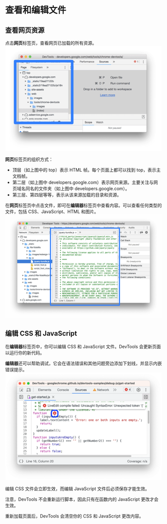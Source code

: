 # 查看和编辑文件

## 查看网页资源

点击**网页**标签页，查看网页已加载的所有资源。
![](查看文件.png)

**网页**标签页的组织方式：

- 顶层（如上图中的 top）表示 HTML 帧。每个页面上都可以找到 top，表示主文档帧。
- 第二层（如上图中 developers.google.com）表示网页来源。主要关注与网页域名同名的文件夹（如上图中 developers.google.com）。
- 第三层、第四层等等，表示从该来源加载的目录和资源。

在**网页**标签页中点击文件，即可在**编辑器**标签页中查看内容。可以查看任何类型的文件，包括 CSS、JavaScript、HTML 和图片。
![](查看文件内容.png)

## 编辑 CSS 和 JavaScript

在**编辑器**标签页中，你可以编辑 CSS 和 JavaScript 文件。DevTools 会更新页面以运行你的新代码。

**编辑器**还可以帮助调试，它会在语法错误和其他问题旁边添加下划线，并显示内嵌错误提示。
![](编辑器错误提示.png)

编辑 CSS 文件会立即生效，而编辑 JavaScript 文件后必须保存才能生效。

注意，DevTools 不会重新运行脚本，因此只有在函数内的 JavaScript 更改才会生效。

重新加载页面后，DevTools 会清空你的 CSS 和 JavaScript 更改内容。
